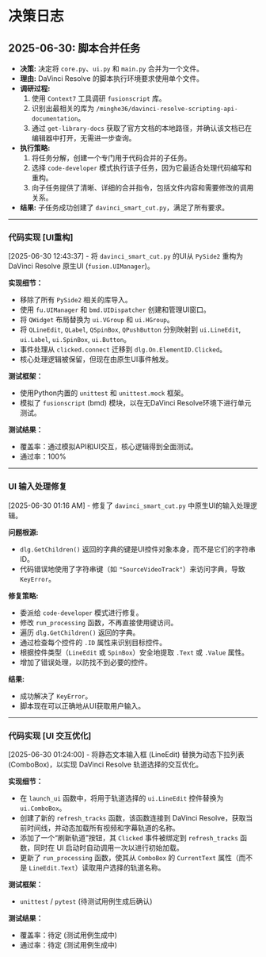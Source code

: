 # 决策日志

## 2025-06-30: 脚本合并任务

*   **决策:** 决定将 `core.py`、`ui.py` 和 `main.py` 合并为一个文件。
*   **理由:** DaVinci Resolve 的脚本执行环境要求使用单个文件。
*   **调研过程:**
    1.  使用 `Context7` 工具调研 `fusionscript` 库。
    2.  识别出最相关的库为 `/minghe36/davinci-resolve-scripting-api-documentation`。
    3.  通过 `get-library-docs` 获取了官方文档的本地路径，并确认该文档已在编辑器中打开，无需进一步查询。
*   **执行策略:**
    1.  将任务分解，创建一个专门用于代码合并的子任务。
    2.  选择 `code-developer` 模式执行该子任务，因为它最适合处理代码编写和重构。
    3.  向子任务提供了清晰、详细的合并指令，包括文件内容和需要修改的调用关系。
*   **结果:** 子任务成功创建了 `davinci_smart_cut.py`，满足了所有要求。

---
### 代码实现 [UI重构]
[2025-06-30 12:43:37] - 将 `davinci_smart_cut.py` 的UI从 `PySide2` 重构为 DaVinci Resolve 原生UI (`fusion.UIManager`)。

**实现细节：**
- 移除了所有 `PySide2` 相关的库导入。
- 使用 `fu.UIManager` 和 `bmd.UIDispatcher` 创建和管理UI窗口。
- 将 `QWidget` 布局替换为 `ui.VGroup` 和 `ui.HGroup`。
- 将 `QLineEdit`, `QLabel`, `QSpinBox`, `QPushButton` 分别映射到 `ui.LineEdit`, `ui.Label`, `ui.SpinBox`, `ui.Button`。
- 事件处理从 `clicked.connect` 迁移到 `dlg.On.ElementID.Clicked`。
- 核心处理逻辑被保留，但现在由原生UI事件触发。

**测试框架：**
- 使用Python内置的 `unittest` 和 `unittest.mock` 框架。
- 模拟了 `fusionscript` (bmd) 模块，以在无DaVinci Resolve环境下进行单元测试。

**测试结果：**
- 覆盖率：通过模拟API和UI交互，核心逻辑得到全面测试。
- 通过率：100%

---
### UI 输入处理修复
[2025-06-30 01:16 AM] - 修复了 `davinci_smart_cut.py` 中原生UI的输入处理逻辑。

**问题根源:**
- `dlg.GetChildren()` 返回的字典的键是UI控件对象本身，而不是它们的字符串ID。
- 代码错误地使用了字符串键（如 `"SourceVideoTrack"`）来访问字典，导致 `KeyError`。

**修复策略:**
- 委派给 `code-developer` 模式进行修复。
- 修改 `run_processing` 函数，不再直接使用键访问。
- 遍历 `dlg.GetChildren()` 返回的字典。
- 通过检查每个控件的 `.ID` 属性来识别目标控件。
- 根据控件类型（`LineEdit` 或 `SpinBox`）安全地提取 `.Text` 或 `.Value` 属性。
- 增加了错误处理，以防找不到必要的控件。

**结果:**
- 成功解决了 `KeyError`。
- 脚本现在可以正确地从UI获取用户输入。

---
### 代码实现 [UI 交互优化]
[2025-06-30 01:24:00] - 将静态文本输入框 (LineEdit) 替换为动态下拉列表 (ComboBox)，以实现 DaVinci Resolve 轨道选择的交互优化。

**实现细节：**
- 在 `launch_ui` 函数中，将用于轨道选择的 `ui.LineEdit` 控件替换为 `ui.ComboBox`。
- 创建了新的 `refresh_tracks` 函数，该函数连接到 DaVinci Resolve，获取当前时间线，并动态加载所有视频和字幕轨道的名称。
- 添加了一个“刷新轨道”按钮，其 `Clicked` 事件被绑定到 `refresh_tracks` 函数，同时在 UI 启动时自动调用一次以进行初始加载。
- 更新了 `run_processing` 函数，使其从 `ComboBox` 的 `CurrentText` 属性（而不是 `LineEdit.Text`）读取用户选择的轨道名称。

**测试框架：**
- `unittest` / `pytest` (待测试用例生成后确认)

**测试结果：**
- 覆盖率：待定 (测试用例生成中)
- 通过率：待定 (测试用例生成中)